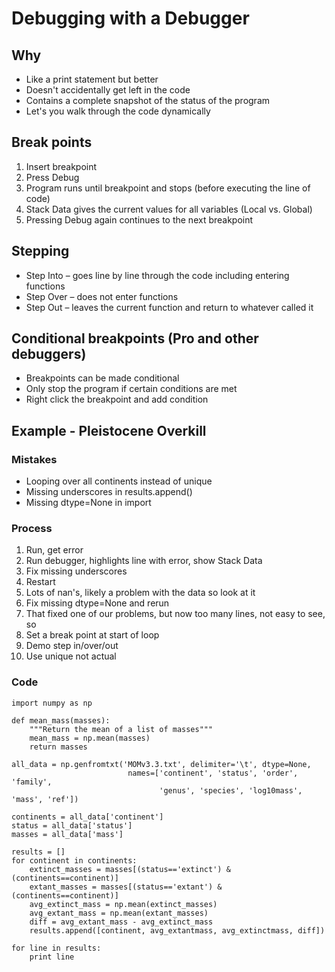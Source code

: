Debugging with a Debugger
=========================

Why
---
* Like a print statement but better
* Doesn't accidentally get left in the code
* Contains a complete snapshot of the status of the program
* Let's you walk through the code dynamically

Break points
------------
1. Insert breakpoint
2. Press Debug
3. Program runs until breakpoint and stops (before executing the line of code)
4. Stack Data gives the current values for all variables (Local vs. Global)
5. Pressing Debug again continues to the next breakpoint

Stepping
--------
* Step Into – goes line by line through the code including entering functions
* Step Over – does not enter functions
* Step Out – leaves the current function and return to whatever called it

Conditional breakpoints (Pro and other debuggers)
------------------------------------------
* Breakpoints can be made conditional
* Only stop the program if certain conditions are met
* Right click the breakpoint and add condition

Example - Pleistocene Overkill
------------------------------

### Mistakes
* Looping over all continents instead of unique
* Missing underscores in results.append()
* Missing dtype=None in import

### Process
1. Run, get error
2. Run debugger, highlights line with error, show Stack Data
3. Fix missing underscores
4. Restart
5. Lots of nan's, likely a problem with the data so look at it
6. Fix missing dtype=None and rerun
7. That fixed one of our problems, but now too many lines, not easy to see, so
8. Set a break point at start of loop
9. Demo step in/over/out
10. Use unique not actual

### Code

    import numpy as np

    def mean_mass(masses):
        """Return the mean of a list of masses"""
        mean_mass = np.mean(masses)
        return masses

    all_data = np.genfromtxt('MOMv3.3.txt', delimiter='\t', dtype=None,
                              names=['continent', 'status', 'order', 'family',
                                     'genus', 'species', 'log10mass', 'mass', 'ref'])

    continents = all_data['continent']
    status = all_data['status']
    masses = all_data['mass']

    results = []
    for continent in continents:
        extinct_masses = masses[(status=='extinct') & (continents==continent)]
        extant_masses = masses[(status=='extant') & (continents==continent)]
        avg_extinct_mass = np.mean(extinct_masses)
        avg_extant_mass = np.mean(extant_masses)
        diff = avg_extant_mass - avg_extinct_mass
        results.append([continent, avg_extantmass, avg_extinctmass, diff])
    
    for line in results:
        print line